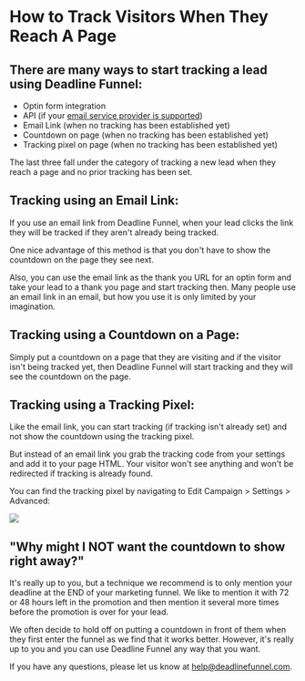 # How to Track Visitors When They Reach A Page

## There are many ways to start tracking a lead using Deadline Funnel:

* Optin form integration
* API \(if your [email service provider is supported](http://documentation.deadlinefunnel.com/category/239-api-integrations)\)
* Email Link \(when no tracking has been established yet\)
* Countdown on page \(when no tracking has been established yet\)
* Tracking pixel on page \(when no tracking has been established yet\)

The last three fall under the category of tracking a new lead when they reach a page and no prior tracking has been set.

## **Tracking using an Email Link:**

If you use an email link from Deadline Funnel, when your lead clicks the link they will be tracked if they aren't already being tracked.

One nice advantage of this method is that you don't have to show the countdown on the page they see next.

Also, you can use the email link as the thank you URL for an optin form and take your lead to a thank you page and start tracking then. Many people use an email link in an email, but how you use it is only limited by your imagination.

## Tracking using a Countdown on a Page:

Simply put a countdown on a page that they are visiting and if the visitor isn't being tracked yet, then Deadline Funnel will start tracking and they will see the countdown on the page.

## **Tracking using a Tracking Pixel:**

Like the email link, you can start tracking \(if tracking isn't already set\) and not show the countdown using the tracking pixel.

But instead of an email link you grab the tracking code from your settings and add it to your page HTML. Your visitor won't see anything and won't be redirected if tracking is already found.

You can find the tracking pixel by navigating to Edit Campaign &gt; Settings &gt; Advanced:

![](https://d33v4339jhl8k0.cloudfront.net/docs/assets/53974d6ce4b0c76107b109d1/images/5a847f522c7d3a4a41991ec9/file-IQRdtJ8SWW.png)

## "Why might I NOT want the countdown to show right away?"

It's really up to you, but a technique we recommend is to only mention your deadline at the END of your marketing funnel. We like to mention it with 72 or 48 hours left in the promotion and then mention it several more times before the promotion is over for your lead.

We often decide to hold off on putting a countdown in front of them when they first enter the funnel as we find that it works better. However, it's really up to you and you can use Deadline Funnel any way that you want.

If you have any questions, please let us know at [help@deadlinefunnel.com](mailto:mailto:help@deadlinefunnel.com).

